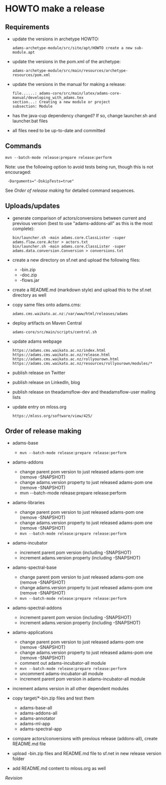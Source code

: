 HOWTO make a release
====================

Requirements
------------
  
* update the versions in archetype HOWTO:

  ```
  adams-archetype-module/src/site/apt/HOWTO create a new sub-module.apt
  ```

* update the versions in the pom.xml of the archetype:

  ```
  adams-archetype-module/src/main/resources/archetype-resources/pom.xml
  ```

* update the versions in the manual for making a release:

  ```
  file......: adams-core/src/main/latex/adams-core-manual/developing_with_adams.tex
  section...: Creating a new module or project
  subsection: Module
  ```

* has the java-cup dependency changed? If so, change launcher.sh and
  launcher.bat files

* all files need to be up-to-date and committed


Commands
--------

```
mvn --batch-mode release:prepare release:perform
```

Note: use the following option to avoid tests being run, though this is not encouraged:

```
 -Darguments="-DskipTests=true"
```

See *Order of release making* for detailed command sequences.


Uploads/updates
---------------
  
* generate comparison of actors/conversions between current and previous
  version (best to use "adams-addons-all" as this is the most complete):
    
  ```
  bin/launcher.sh -main adams.core.ClassLister -super adams.flow.core.Actor > actors.txt
  bin/launcher.sh -main adams.core.ClassLister -super adams.data.conversion.Conversion > conversions.txt
  ```

* create a new directory on sf.net and upload the following files:

  * -bin.zip
  * -doc.zip
  * -flows.jar

* create a README.md (markdown style) and upload this to the sf.net directory
  as well
    
* copy same files onto adams.cms:

  ```
  adams.cms.waikato.ac.nz:/var/www/html/releases/adams
  ```

* deploy artifacts on Maven Central

  ```
  adams-core/src/main/scripts/central.sh  
  ```

* update adams webpage

  ```
  https://adams.cms.waikato.ac.nz/index.html
  https://adams.cms.waikato.ac.nz/release.html
  https://adams.cms.waikato.ac.nz/rollyourown.html
  https://adams.cms.waikato.ac.nz/resources/rollyourown/modules/*
  ```

* publish release on Twitter

* publish release on LinkedIn, blog

* publish release on theadamsflow-dev and theadamsflow-user mailing lists

* update entry on mloss.org

  ```
  https://mloss.org/software/view/425/
  ```


Order of release making
-----------------------

* adams-base

  * `mvn --batch-mode release:prepare release:perform`

* adams-addons
  
  * change parent pom version to just released adams-pom one (remove -SNAPSHOT)
  * change adams.version property to just released adams-pom one (remove -SNAPSHOT)
  * mvn --batch-mode release:prepare release:perform

* adams-libraries
  
  * change parent pom version to just released adams-pom one (remove -SNAPSHOT)
  * change adams.version property to just released adams-pom one (remove -SNAPSHOT)
  * `mvn --batch-mode release:prepare release:perform`

* adams-incubator

  * increment parent pom version (including -SNAPSHOT)
  * increment adams.version property (including -SNAPSHOT)

* adams-spectral-base
  
  * change parent pom version to just released adams-pom one (remove -SNAPSHOT)
  * change adams.version property to just released adams-pom one (remove -SNAPSHOT)
  * `mvn --batch-mode release:prepare release:perform`

* adams-spectral-addons

  * increment parent pom version (including -SNAPSHOT)
  * increment adams.version property (including -SNAPSHOT)

* adams-applications
  
  * change parent pom version to just released adams-pom one (remove -SNAPSHOT)
  * change adams.version property to just released adams-pom one (remove -SNAPSHOT)
  * comment out adams-incubator-all module
  * `mvn --batch-mode release:prepare release:perform`
  * uncomment adams-incubator-all module
  * increment parent pom version in adams-incubator-all module

* increment adams version in all other dependent modules

* copy target/*-bin.zip files and test them

  * adams-base-all
  * adams-addons-all
  * adams-annotator
  * adams-ml-app
  * adams-spectral-app

* compare actors/conversions with previous release (addons-all),
  create README.md file

* upload -bin.zip files and README.md file to sf.net in new release version folder

* add README.md content to mloss.org as well


$Revision$
